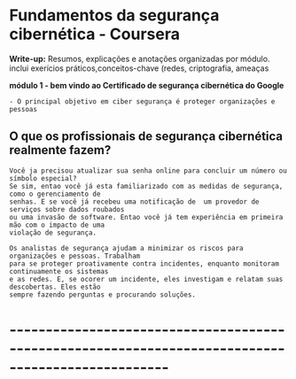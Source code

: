 # Fundamentos da segurança cibernética - Coursera
**Write-up:** Resumos, explicações e anotações organizadas por módulo. inclui exerícios práticos,conceitos-chave (redes, criptografia, ameaças

**módulo 1 - bem vindo ao Certificado de segurança cibernética do Google**

    - O principal objetivo em ciber segurança é proteger organizações e pessoas

## O que os profissionais de segurança cibernética realmente fazem?
    Você ja precisou atualizar sua senha online para concluir um número ou símbolo especial?
    Se sim, entao você já esta familiarizado com as medidas de segurança, como o gerenciamento de
    senhas. E se você já recebeu uma notificação de  um provedor de serviços sobre dados roubados
    ou uma invasão de software. Entao você já tem experiência em primeira mão com o impacto de uma
    violação de segurança.

    Os analistas de segurança ajudam a minimizar os riscos para organizações e pessoas. Trabalham
    para se proteger proativamente contra incidentes, enquanto monitoram continuamente os sistemas
    e as redes. E, se ocorer um incidente, eles investigam e relatam suas descobertas. Eles estão
    sempre fazendo perguntas e procurando soluções.

# --------------------------------------------------------------------------------------------------

